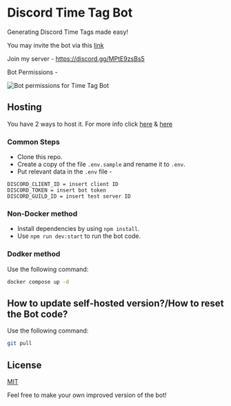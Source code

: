 # Discord Time Tag Bot

Generating Discord Time Tags made easy!

You may invite the bot via this [link](https://discord.com/api/oauth2/authorize?client_id=890243200579694672&permissions=274878188544&scope=bot%20applications.commands)

Join my server - <https://discord.gg/MPtE9zsBs5>

Bot Permissions -

![Bot permissions for Time Tag Bot](https://i.imgur.com/V3UVDuT.png)

## Hosting

You have 2 ways to host it.
For more info click [here](https://discordjs.guide/preparations/setting-up-a-bot-application.html#creating-your-bot) & [here](https://discordjs.guide/creating-your-bot/)

### Common Steps

- Clone this repo.
- Create a copy of the file `.env.sample` and rename it to `.env`.
- Put relevant data in the `.env` file -

```env
DISCORD_CLIENT_ID = insert client ID
DISCORD_TOKEN = insert bot token
DISCORD_GUILD_ID = insert test server ID
```

### Non-Docker method

- Install dependencies by using `npm install`.
- Use `npm run dev:start` to run the bot code.

### Dodker method

Use the following command:

```bash
docker compose up -d
```

## How to update self-hosted version?/How to reset the Bot code?

Use the following command:

```bash
git pull
```

## License

[MIT](./LICENSE)

Feel free to make your own improved version of the bot!
